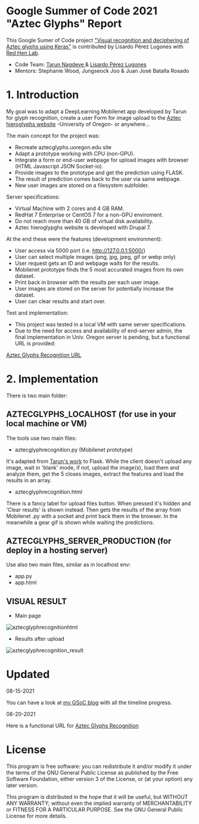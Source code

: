 
# Google Summer of Code 2021 "Aztec Glyphs" Report
This Google Sumer of Code project ["Visual recognition and deciphering of Aztec glyphs using Keras"](https://summerofcode.withgoogle.com/projects/#5201622306652160) is contributed by Lisardo Pérez Lugones with [Red Hen Lab](https://sites.google.com/site/distributedlittleredhen/summer-of-code/red-hen-lab-gsoc-2021-projects).

- Code Team: [Tarun Nagdeve ](https://trunnmosby.github.io/GSoC-2021/) & [Lisardo Pérez Lugones](https://lisardop.github.io/)
- Mentors: Stephanie Wood, Jungseock Joo & Juan José Batalla Rosado

# 1. Introduction
My goal was to adapt a DeepLearning Mobilenet app developed by Tarun for glyph recognition, create a user Form for image upload to the [Aztec hieroglyphs website](https://aztecglyphs.uoregon.edu/) -University of Oregon- or anywhere...

The main concept for the project was:

- Recreate aztecglyphs.uoregon.edu site
- Adapt a prototype working with CPU (non-GPU).
- Integrate a form or end-user webpage for upload images with browser (HTML Javascript JSON Socket-io).
- Provide images to the prototype and get the prediction using FLASK.
- The result of prediction comes back to the user via same webpage.
- New user images are stored on a filesystem subfolder.

Server specifications:

- Virtual Machine with 2 cores and 4 GB RAM.
- RedHat 7 Enterprise or CentOS 7 for a non-GPU enviroment.
- Do not reach more than 40 GB of virtual disk availability.
- Aztec hieroglypghs website is developed with Drupal 7.

At the end these were the features (development environment):

- User access via 5000 port (i.e. http://127.0.0.1:5000/)
- User can select multiple images (png, jpg, jpeg, gif or webp only)
- User request gets an ID and webpage waits for the results.
- Mobilenet prototype finds the 5 most accurated images from its own dataset.
- Print back in browser with the results per each user image.
- User images are stored on the server for potentially increase the dataset.
- User can clear results and start over.

Test and implementation:

- This project was tested in a local VM with same server specifications.
- Due to the need for access and availability of end-server admin, the final implementation in Univ. Oregon server is pending, but a functional URL is provided:

[Aztec Glyphs Recognition URL](https://aztecglyphrecognition.herokuapp.com)

# 2. Implementation

There is two main folder:

## AZTECGLYPHS_LOCALHOST (for use in your local machine or VM)

The tools use two main files:

- aztecglyphrecognition.py (Mobilenet prototype)

It's adapted from [Tarun's work](https://colab.research.google.com/drive/1rUA51e5Wz-VxsuNOXkfwIcD8PPasXMAG) to Flask. While the client doesn't upload any image, wait in 'blank' mode, if not, upload the image(s), load them and analyze them, get the 5 closes images, extract the features and load the results in an array.

- aztecglyphrecognition.html

There is a fancy label for upload files button. When pressed it's hidden and 'Clear results' is shown instead. Then gets the results of the array from Mobilenet .py with a socket and print back them in the browser. In the meanwhile a gear gif is shown while waiting the predictions.

## AZTECGLYPHS_SERVER_PRODUCTION (for deploy in a hosting server)

Use also two main files, similar as in localhost env:

- app.py
- app.html

## VISUAL RESULT

- Main page

![aztecglyphrecognitionhtml](https://lisardop.github.io/assets/img/aztecglyphrecognitionhtml.jpg)

- Results after upload

![aztecglyphrecognition_result](https://lisardop.github.io/assets/img/aztecglyphrecognitionhtml_result.jpg)

# Updated

08-15-2021

You can have a look at [my GSoC blog](https://lisardop.github.io/) with all the timeline progress.

08-20-2021

Here is a functional URL for [Aztec Glyphs Recognition](https://aztecglyphrecognition.herokuapp.com)

# License

This program is free software: you can redistribute it and/or modify it under the terms of the GNU General Public License as published by the Free Software Foundation, either version 3 of the License, or (at your option) any later version.

This program is distributed in the hope that it will be useful, but WITHOUT ANY WARRANTY; without even the implied warranty of MERCHANTABILITY or FITNESS FOR A PARTICULAR PURPOSE. See the GNU General Public License for more details.
